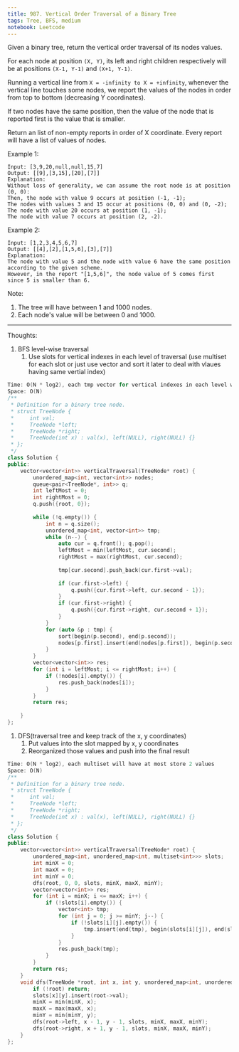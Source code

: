 ```yaml
---
title: 987. Vertical Order Traversal of a Binary Tree
tags: Tree, BFS, medium
notebook: Leetcode
---
```


Given a binary tree, return the vertical order traversal of its nodes values.

For each node at position `(X, Y)`, its left and right children respectively will be at positions `(X-1, Y-1)` and `(X+1, Y-1)`.

Running a vertical line from `X = -infinity to X = +infinity`, whenever the vertical line touches some nodes, we report the values of the nodes in order from top to bottom (decreasing Y coordinates).

If two nodes have the same position, then the value of the node that is reported first is the value that is smaller.

Return an list of non-empty reports in order of X coordinate.  Every report will have a list of values of nodes.

 

Example 1:


```
Input: [3,9,20,null,null,15,7]
Output: [[9],[3,15],[20],[7]]
Explanation: 
Without loss of generality, we can assume the root node is at position (0, 0):
Then, the node with value 9 occurs at position (-1, -1);
The nodes with values 3 and 15 occur at positions (0, 0) and (0, -2);
The node with value 20 occurs at position (1, -1);
The node with value 7 occurs at position (2, -2).
```
Example 2:


```
Input: [1,2,3,4,5,6,7]
Output: [[4],[2],[1,5,6],[3],[7]]
Explanation: 
The node with value 5 and the node with value 6 have the same position according to the given scheme.
However, in the report "[1,5,6]", the node value of 5 comes first since 5 is smaller than 6.
```
Note:

1. The tree will have between 1 and 1000 nodes.
2. Each node's value will be between 0 and 1000.

----------
Thoughts:
1. BFS level-wise traversal
   1. Use slots for vertical indexes in each level of traversal (use multiset for each slot or just use vector and sort it later to deal with vlaues having same vertial index)
   
```c++
Time: O(N * log2), each tmp vector for vertical indexes in each level will have at most store 2 values, which will take log2 time to sort.
Space: O(N)
/**
 * Definition for a binary tree node.
 * struct TreeNode {
 *     int val;
 *     TreeNode *left;
 *     TreeNode *right;
 *     TreeNode(int x) : val(x), left(NULL), right(NULL) {}
 * };
 */
class Solution {
public:
    vector<vector<int>> verticalTraversal(TreeNode* root) {
        unordered_map<int, vector<int>> nodes;
        queue<pair<TreeNode*, int>> q;
        int leftMost = 0;
        int rightMost = 0;
        q.push({root, 0});
        
        while (!q.empty()) {
            int n = q.size();
            unordered_map<int, vector<int>> tmp;
            while (n--) {
                auto cur = q.front(); q.pop();
                leftMost = min(leftMost, cur.second);
                rightMost = max(rightMost, cur.second);
                
                tmp[cur.second].push_back(cur.first->val);
                
                if (cur.first->left) {
                    q.push({cur.first->left, cur.second - 1});
                }
                if (cur.first->right) {
                    q.push({cur.first->right, cur.second + 1});
                }
            }
            for (auto &p : tmp) {
                sort(begin(p.second), end(p.second));
                nodes[p.first].insert(end(nodes[p.first]), begin(p.second), end(p.second));
            }
        }
        vector<vector<int>> res;
        for (int i = leftMost; i <= rightMost; i++) {
            if (!nodes[i].empty()) {
                res.push_back(nodes[i]);
            }
        }
        return res;
        
    }
};
```

1. DFS(traversal tree and keep track of the x, y coordinates)
   1. Put values into the slot mapped by x, y coordinates
   2. Reorganized those values and push into the final result
   
```c++
Time: O(N * log2), each multiset will have at most store 2 values
Space: O(N)
/**
 * Definition for a binary tree node.
 * struct TreeNode {
 *     int val;
 *     TreeNode *left;
 *     TreeNode *right;
 *     TreeNode(int x) : val(x), left(NULL), right(NULL) {}
 * };
 */
class Solution {
public:
    vector<vector<int>> verticalTraversal(TreeNode* root) {
        unordered_map<int, unordered_map<int, multiset<int>>> slots;
        int minX = 0;
        int maxX = 0;
        int minY = 0;
        dfs(root, 0, 0, slots, minX, maxX, minY);
        vector<vector<int>> res;
        for (int i = minX; i <= maxX; i++) {
            if (!slots[i].empty()) {
                vector<int> tmp;
                for (int j = 0; j >= minY; j--) {
                    if (!slots[i][j].empty()) {
                        tmp.insert(end(tmp), begin(slots[i][j]), end(slots[i][j]));    
                    }
                }
                res.push_back(tmp);
            }
        }
        return res;
    }
    void dfs(TreeNode *root, int x, int y, unordered_map<int, unordered_map<int, multiset<int>>> &slots, int &minX, int &maxX, int &minY) {
        if (!root) return;
        slots[x][y].insert(root->val);
        minX = min(minX, x);
        maxX = max(maxX, x);
        minY = min(minY, y);
        dfs(root->left, x - 1, y - 1, slots, minX, maxX, minY);
        dfs(root->right, x + 1, y - 1, slots, minX, maxX, minY);
    }
};
```